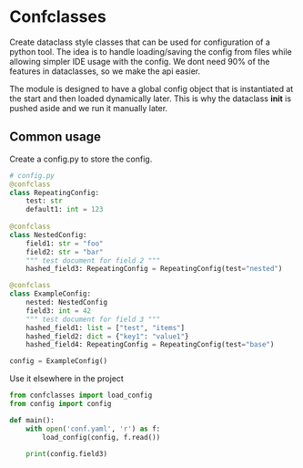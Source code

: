 # Confclasses

Create dataclass style classes that can be used for configuration of a python tool. The idea is to handle loading/saving 
the config from files while allowing simpler IDE usage with the config. We dont need 90% of the features in dataclasses, 
so we make the api easier.


The module is designed to have a global config object that is instantiated at the start and then loaded dynamically
later. This is why the dataclass __init__ is pushed aside and we run it manually later.

## Common usage
Create a config.py to store the config.

```python
# config.py
@confclass
class RepeatingConfig:
    test: str
    default1: int = 123
    
@confclass
class NestedConfig:
    field1: str = "foo"
    field2: str = "bar"
    """ test document for field 2 """
    hashed_field3: RepeatingConfig = RepeatingConfig(test="nested")

@confclass
class ExampleConfig:
    nested: NestedConfig
    field3: int = 42
    """ test document for field 3 """
    hashed_field1: list = ["test", "items"]
    hashed_field2: dict = {"key1": "value1"}
    hashed_field4: RepeatingConfig = RepeatingConfig(test="base")

config = ExampleConfig()
```

Use it elsewhere in the project
```python
from confclasses import load_config
from config import config

def main():
    with open('conf.yaml', 'r') as f:
        load_config(config, f.read())
    
    print(config.field3)
```